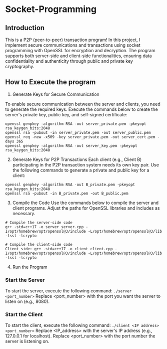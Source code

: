 # Socket-Programming

## Introduction

This is a P2P (peer-to-peer) transaction program! In this project, I implement secure communications and transactions using socket programming with OpenSSL for encryption and decryption. The program supports both server-side and client-side functionalities, ensuring data confidentiality and authenticity through public and private key cryptography.

## How to Execute the program

1. Generate Keys for Secure Communication

To enable secure communication between the server and clients, you need to generate the required keys. Execute the commands below to create the server's private key, public key, and self-signed certificate:

```
openssl genpkey -algorithm RSA -out server_private.pem -pkeyopt rsa_keygen_bits:2048
openssl rsa -pubout -in server_private.pem -out server_public.pem
openssl req -new -x509 -key server_private.pem -out server_cert.pem -days 365
openssl genpkey -algorithm RSA -out server_key.pem -pkeyopt rsa_keygen_bits:2048
```

2. Generate Keys for P2P Transactions
Each client (e.g., Client B) participating in the P2P transaction system needs its own key pair. Use the following commands to generate a private and public key for a client:
```
openssl genpkey -algorithm RSA -out B_private.pem -pkeyopt rsa_keygen_bits:2048
openssl rsa -pubout -in B_private.pem -out B_public.pem
```

3. Compile the Code
Use the commands below to compile the server and client programs. Adjust the paths for OpenSSL libraries and includes as necessary.
```
# Compile the server-side code
g++ -std=c++17 -o server server.cpp -I/opt/homebrew/opt/openssl@3/include -L/opt/homebrew/opt/openssl@3/lib -lssl -lcrypto

# Compile the client-side code
Client side: g++ -std=c++17 -o client client.cpp -I/opt/homebrew/opt/openssl@3/include -L/opt/homebrew/opt/openssl@3/lib -lssl -lcrypto
```
4. Run the Program
### Start the Server
To start the server, execute the following command:
 ```./server <port_number>```
Replace <port_number> with the port you want the server to listen on (e.g., 8080).

### Start the Client
To start the client, execute the following command:
```./client <IP address> <port_number>``` 
Replace <IP_address> with the server's IP address (e.g., 127.0.0.1 for localhost).
Replace <port_number> with the port number the server is listening on.
